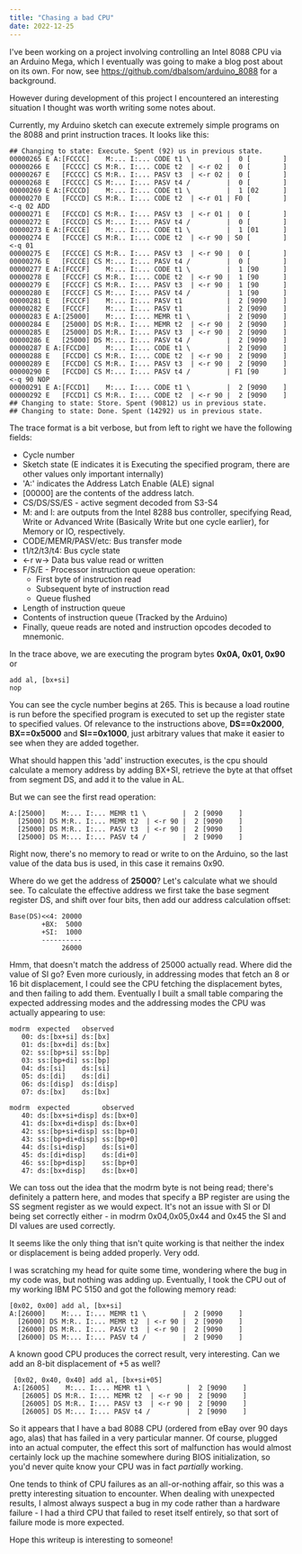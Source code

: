 ```yaml
---
title: "Chasing a bad CPU"
date: 2022-12-25
---
```


I've been working on a project involving controlling an Intel 8088 CPU via an Arduino Mega, which I eventually was going to make a blog post about on its own. For now, see https://github.com/dbalsom/arduino_8088 for a background.

However during development of this project I encountered an interesting situation I thought was worth writing some notes about.

Currently, my Arduino sketch can execute extremely simple programs on the 8088 and print instruction traces. It looks like this:

```
## Changing to state: Execute. Spent (92) us in previous state.
00000265 E A:[FCCCC]    M:... I:... CODE t1 \         |  0 [        ]
00000266 E   [FCCCC] CS M:R.. I:... CODE t2  | <-r 02 |  0 [        ]
00000267 E   [FCCCC] CS M:R.. I:... PASV t3  | <-r 02 |  0 [        ]
00000268 E   [FCCCC] CS M:... I:... PASV t4 /         |  0 [        ]
00000269 E A:[FCCCD]    M:... I:... CODE t1 \         |  1 [02      ]
00000270 E   [FCCCD] CS M:R.. I:... CODE t2  | <-r 01 | F0 [        ] <-q 02 ADD
00000271 E   [FCCCD] CS M:R.. I:... PASV t3  | <-r 01 |  0 [        ]
00000272 E   [FCCCD] CS M:... I:... PASV t4 /         |  0 [        ]
00000273 E A:[FCCCE]    M:... I:... CODE t1 \         |  1 [01      ]
00000274 E   [FCCCE] CS M:R.. I:... CODE t2  | <-r 90 | S0 [        ] <-q 01
00000275 E   [FCCCE] CS M:R.. I:... PASV t3  | <-r 90 |  0 [        ]
00000276 E   [FCCCE] CS M:... I:... PASV t4 /         |  0 [        ]
00000277 E A:[FCCCF]    M:... I:... CODE t1 \         |  1 [90      ]
00000278 E   [FCCCF] CS M:R.. I:... CODE t2  | <-r 90 |  1 [90      ]
00000279 E   [FCCCF] CS M:R.. I:... PASV t3  | <-r 90 |  1 [90      ]
00000280 E   [FCCCF] CS M:... I:... PASV t4 /         |  1 [90      ]
00000281 E   [FCCCF]    M:... I:... PASV t1           |  2 [9090    ]
00000282 E   [FCCCF]    M:... I:... PASV t1           |  2 [9090    ]
00000283 E A:[25000]    M:... I:... MEMR t1 \         |  2 [9090    ]
00000284 E   [25000] DS M:R.. I:... MEMR t2  | <-r 90 |  2 [9090    ]
00000285 E   [25000] DS M:R.. I:... PASV t3  | <-r 90 |  2 [9090    ]
00000286 E   [25000] DS M:... I:... PASV t4 /         |  2 [9090    ]
00000287 E A:[FCCD0]    M:... I:... CODE t1 \         |  2 [9090    ]
00000288 E   [FCCD0] CS M:R.. I:... CODE t2  | <-r 90 |  2 [9090    ]
00000289 E   [FCCD0] CS M:R.. I:... PASV t3  | <-r 90 |  2 [9090    ]
00000290 E   [FCCD0] CS M:... I:... PASV t4 /         | F1 [90      ] <-q 90 NOP
00000291 E A:[FCCD1]    M:... I:... CODE t1 \         |  2 [9090    ]
00000292 E   [FCCD1] CS M:R.. I:... CODE t2  | <-r 90 |  2 [9090    ]
## Changing to state: Store. Spent (90812) us in previous state.
## Changing to state: Done. Spent (14292) us in previous state.
```

The trace format is a bit verbose, but from left to right we have the following fields:
* Cycle number
* Sketch state (E indicates it is Executing the specified program, there are other values only important internally)
* 'A:' indicates the Address Latch Enable (ALE) signal
* [00000] are the contents of the address latch.
* CS/DS/SS/ES - active segment decoded from S3-S4
* M: and I: are outputs from the Intel 8288 bus controller, specifying Read, Write or Advanced Write (Basically Write but one cycle earlier), for Memory or IO, respectively.
* CODE/MEMR/PASV/etc: Bus transfer mode
* t1/t2/t3/t4: Bus cycle state
* <-r w-> Data bus value read or written
* F/S/E - Processor instruction queue operation: 
  * First byte of instruction read
  * Subsequent byte of instruction read
  * Queue flushed
* Length of instruction queue
* Contents of instruction queue (Tracked by the Arduino)
* Finally, queue reads are noted and instruction opcodes decoded to mnemonic.

In the trace above, we are executing the program bytes
**0x0A, 0x01, 0x90** or 
```
add al, [bx+si]
nop
```

You can see the cycle number begins at 265. This is because a load routine is run before the specified program is executed to set up the register state to specified values.
Of relevance to the instructions above, **DS==0x2000**, **BX==0x5000** and **SI==0x1000**, just arbitrary values that make it easier to see when they are added together.

What should happen this 'add' instruction executes, is the cpu should calculate a memory address by adding BX+SI, retrieve the byte at that offset from segment DS, and add it to the value in AL.

But we can see the first read operation:
```
A:[25000]    M:... I:... MEMR t1 \         |  2 [9090    ]
  [25000] DS M:R.. I:... MEMR t2  | <-r 90 |  2 [9090    ]
  [25000] DS M:R.. I:... PASV t3  | <-r 90 |  2 [9090    ]
  [25000] DS M:... I:... PASV t4 /         |  2 [9090    ]
```

Right now, there's no memory to read or write to on the Arduino, so the last value of the data bus is used, in this case it remains 0x90.

Where do we get the address of **25000**?
Let's calculate what we should see. To calculate the effective address we first take the base segment register DS, and shift over four bits, then add our address calculation offset:
```
Base(DS)<<4: 20000
        +BX:  5000
        +SI:  1000
        ----------
             26000
```
  
Hmm, that doesn't match the address of 25000 actually read. Where did the value of SI go? Even more curiously, in addressing modes that fetch an 8 or 16 bit displacement, I could see the CPU fetching the displacement bytes, and then failing to add them. Eventually I built a small table comparing the expected addressing modes and the addressing modes the CPU was actually appearing to use:

```
modrm  expected   observed
   00: ds:[bx+si] ds:[bx]
   01: ds:[bx+di] ds:[bx]
   02: ss:[bp+si] ss:[bp]
   03: ss:[bp+di] ss:[bp]
   04: ds:[si]    ds:[si]
   05: ds:[di]    ds:[di]
   06: ds:[disp]  ds:[disp]
   07: ds:[bx]    ds:[bx]

modrm  expected        observed
   40: ds:[bx+si+disp] ds:[bx+0]
   41: ds:[bx+di+disp] ds:[bx+0]
   42: ss:[bp+si+disp] ss:[bp+0]
   43: ss:[bp+di+disp] ss:[bp+0]
   44: ds:[si+disp]    ds:[si+0]
   45: ds:[di+disp]    ds:[di+0]
   46: ss:[bp+disp]    ss:[bp+0]
   47: ds:[bx+disp]    ds:[bx+0]
```

We can toss out the idea that the modrm byte is not being read; there's definitely a pattern here, and modes that specify a BP register are using the SS segment register as we would expect. It's not an issue with SI or DI being set correctly either - in modrm 0x04,0x05,0x44 and 0x45 the SI and DI values are used correctly.

It seems like the only thing that isn't quite working is that neither the index or displacement is being added properly. Very odd.

I was scratching my head for quite some time, wondering where the bug in my code was, but nothing was adding up.  Eventually, I took the CPU out of my working IBM PC 5150 and got the following memory read:

```
[0x02, 0x00] add al, [bx+si]
A:[26000]    M:... I:... MEMR t1 \         |  2 [9090    ]
  [26000] DS M:R.. I:... MEMR t2  | <-r 90 |  2 [9090    ]
  [26000] DS M:R.. I:... PASV t3  | <-r 90 |  2 [9090    ]
  [26000] DS M:... I:... PASV t4 /         |  2 [9090    ]
```

A known good CPU produces the correct result, very interesting. Can we add an 8-bit displacement of +5 as well?

```
 [0x02, 0x40, 0x40] add al, [bx+si+05]
 A:[26005]    M:... I:... MEMR t1 \         |  2 [9090    ]
   [26005] DS M:R.. I:... MEMR t2  | <-r 90 |  2 [9090    ]
   [26005] DS M:R.. I:... PASV t3  | <-r 90 |  2 [9090    ]
   [26005] DS M:... I:... PASV t4 /         |  2 [9090    ]
```

So it appears that I have a bad 8088 CPU (ordered from eBay over 90 days ago, alas) that has failed in a very particular manner. Of course, plugged into an actual computer, the effect this sort of malfunction has would almost certainly lock up the machine somewhere during BIOS initialization, so you'd never quite know your CPU was in fact *partially* working. 

One tends to think of CPU failures as an all-or-nothing affair, so this was a pretty interesting situation to encounter. When dealing with unexpected results, I almost always suspect a bug in my code rather than a hardware failure - I had a third CPU that failed to reset itself entirely, so that sort of failure mode is more expected.

Hope this writeup is interesting to someone!

